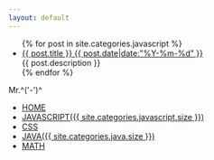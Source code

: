 ```yaml
---
layout: default
---
```


<div class="index-content clearfix">    
    <div class="section subhome">
        <div class="artical-content artical-list">
            <ul id="javalist">
                {% for post in site.categories.javascript %}
                    <li class="post">
                        <a href="{{ post.url }}">{{ post.title }} <span>{{ post.date|date:"%Y-%m-%d" }}</span></a>
                        <div class="title-desc">{{ post.description }}</div>
                    </li>
                {% endfor %}
            </ul>
        </div>
    </div>
    <div class="navbar">
        <div class="logo"><span>Mr.^('-')^</span></div>
        <ul>
            <li>
                <a href="/">HOME</a>
            </li>
            <li>
                 <a href="/JAVASCRIPT">JAVASCRIPT({{ site.categories.javascript.size }})</a>
            </li>
            <li>
                 <a href="/CSSskill">CSS</a>                
            </li>
            <li>
                 <a href="/JAVA">JAVA({{ site.categories.java.size }})</a> 
            </li>
            <li>
                 <a href="/MATH">MATH</a> 
            </li>
        </ul>
    </div>
    <div class="splitline">
    </div>
</div>
